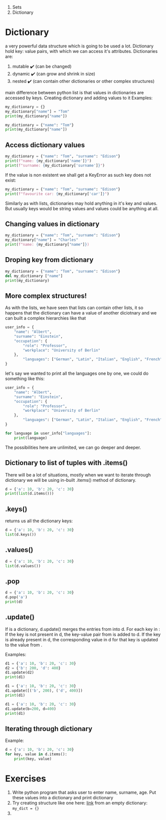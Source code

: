 1. Sets
1. Dictionary


# Dictionary

a very powerful data structure which is going to be used a lot. Dictionary hold key: value pairs, with which we can access it's attributes.
Dictionaries are: 

1. mutable ✔️ (can be changed)
1. dynamic ✔️ (can grow and shrink in size)
1. nested ✔️ (can contain other dictionaries or other complex structures)

main difference between python list is that values in dictionaries are accessed by keys.
Creating dictionary and adding values to it
Examples:

```python
my_dictionary = {}
my_dictionary["name"] = "Tom"
print(my_dictionary["name"])
```

```python
my_dictionary = {"name": "Tom"}
print(my_dictionary["name"])
```

## Access dictionary values

```python
my_dictionary = {"name": "Tom", "surname": "Edison"}
print(f"name: {my_dictionary['name']}")
print(f"surname: {my_dictionary['surname']}")
```

If the value is non existent we shall get a KeyError as such key does not exist:
```python
my_dictionary = {"name": "Tom", "surname": "Edison"}
print(f"favourite car: {my_dictionary['car']}")
```

Similarly as with lists, dictionaries may hold anything in it's key and values. But usually keys would be string values and values could be anything at all.

## Changing values in dictionary

```python
my_dictionary = {"name": "Tom", "surname": "Edison"}
my_dictionary["name"] = "Charles"
print(f"name: {my_dictionary["name"]})
```

## Droping key from dictionary

```python
my_dictionary = {"name": "Tom", "surname": "Edison"}
del my_dictionary ["name"]
print(my_dictionary)
```


## <a name="complex"></a>More complex structures!
As with the lists, we have seen that lists can contain other lists, it so happens that the dictionary can have a value of another diciotnary and we can built a complex hierarchies like that
```python
user_info = {
	"name": "Albert",
	"surname": "Einstein",
	"occupation": {
		"role": "Professor",
		"workplace": "University of Berlin"
	},
        "languages": ["German", "Latin", "Italian", "English", "French"]
}
```

let's say we wanted to print all the languages one by one, we could do something like this:
```python
user_info = {
	"name": "Albert",
	"surname": "Einstein",
	"occupation": {
		"role": "Professor",
		"workplace": "University of Berlin"
	},
        "languages": ["German", "Latin", "Italian", "English", "French"]
}

for language in user_info["languages"]:
    print(language)
```
The possibilities here are unlimited, we can go deeper and deeper.


## Dictionary to list of tuples with .items()

There will be a lot of situations, mostly when we want to iterate through dictionary we will be using in-built .items() method of dictionary.

```python
d = {'a': 10, 'b': 20, 'c': 30}
print(list(d.items()))
```

## .keys()

returns us all the dictionary keys:

```python
d = {'a': 10, 'b': 20, 'c': 30}
list(d.keys())
```

## .values()
```python
d = {'a': 10, 'b': 20, 'c': 30}
list(d.values())
```

## .pop

```python
d = {'a': 10, 'b': 20, 'c': 30}
d.pop('a')
print(d)
```

## .update(<obj>)

If <obj> is a dictionary, d.update(<obj>) merges the entries from <obj> into d. For each key in <obj>:
If the key is not present in d, the key-value pair from <obj> is added to d.
If the key is already present in d, the corresponding value in d for that key is updated to the value from <obj>.

Examples:

```python
d1 = {'a': 10, 'b': 20, 'c': 30}
d2 = {'b': 200, 'd': 400}
d1.update(d2)
print(d1)
```

```python
d1 = {'a': 10, 'b': 20, 'c': 30}
d1.update([('b', 200), ('d', 400)])
print(d1)
```

```python
d1 = {'a': 10, 'b': 20, 'c': 30}
d1.update(b=200, d=400)
print(d1)
```

## Iterating through dictionary

Example:
```python
d = {'a': 10, 'b': 20, 'c': 30}
for key, value in d.items():
    print(key, value)
```

# Exercises

1. Write python program that asks user to enter name, surname, age. Put these values into a dictionary and print dictionary
1. Try creating structure like one here: [link](#complex) from an empty dictionary: `my_dict = {}`
1. 




